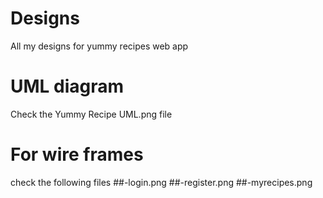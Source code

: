 # Designs
All my designs for yummy recipes web app
# UML diagram
Check the Yummy Recipe UML.png file
# For wire frames
check the following files
##-login.png
##-register.png
##-myrecipes.png